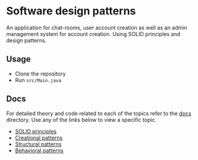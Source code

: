 # Software design patterns

An application for chat-rooms, user account creation as well as an admin management system for account creation. Using SOLID principles and design patterns.

## Usage 

- Clone the repository
- Run `src/Main.java`

## Docs
For detailed theory and code related to each of the topics refer to the [docs](./docs) directory. Use any of the links below to view a specific topic.

- [SOLID principles](./docs/SOLID.md)
- [Creational patterns](./docs/CreationalPatterns.md)
- [Structural patterns](./docs/StructuralPatterns.md)
- [Behavioral patterns](./docs/BehavioralPatterns.md)